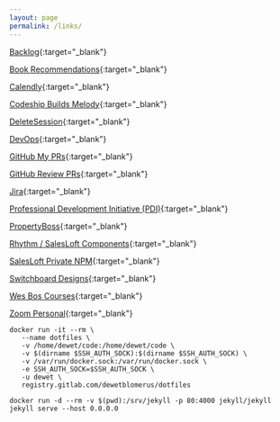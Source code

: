 ```yaml
---
layout: page
permalink: /links/
---
```


[Backlog](https://salesloft.atlassian.net/secure/RapidBoard.jspa?rapidView=3&projectKey=SL&view=planning.nodetail&quickFilter=83){:target="\_blank"}

[Book Recommendations](https://trello.com/b/7ewcVqv3/cultue-of-learning){:target="\_blank"}

[Calendly](https://calendly.com/dewet/30min){:target="\_blank"}

[Codeship Builds Melody](https://app.codeship.com/projects/19477){:target="\_blank"}

[DeleteSession](chrome://settings/content/cookies){:target="\_blank"}

[DevOps](http://devops.salesloft.com/){:target="\_blank"}

[GitHub My PRs](https://github.com/pulls?utf8=%E2%9C%93&q=is%3Aopen+is%3Apr+author%3Adewetblomerus){:target="\_blank"}

[GitHub Review PRs](https://github.com/pulls?utf8=%E2%9C%93&q=is%3Aopen+is%3Apr+is%3Aprivate+label%3A%22ready+for+review%22+review%3Arequired){:target="\_blank"}

[Jira](https://salesloft.atlassian.net/secure/RapidBoard.jspa?rapidView=70&quickFilter=275){:target="\_blank"}

[Professional Development Initiative (PDI)](https://docs.google.com/a/salesloft.com/forms/d/e/1FAIpQLSdgZzTPwA2CejT0XLt1WVjtd0InwZ7WG705UjtEb2CER-U56Q/viewform){:target="\_blank"}

[PropertyBoss](https://propertyboss.net/OwnerPortalv17?customer=fin001_123682){:target="\_blank"}

[Rhythm / SalesLoft Components](https://github.com/SalesLoft/rhythm/tree/master/packages){:target="\_blank"}

[SalesLoft Private NPM](https://npms.salesloft.com/#/){:target="\_blank"}

[Switchboard Designs](https://salesloft.invisionapp.com/share/B2KFBQZHNJV#/screens/301798922){:target="\_blank"}

[Wes Bos Courses](https://courses.wesbos.com/account){:target="\_blank"}

[Zoom Personal](https://salesloft.zoom.us/my/dewetb){:target="\_blank"}

```
docker run -it --rm \
   --name dotfiles \
   -v /home/dewet/code:/home/dewet/code \
   -v $(dirname $SSH_AUTH_SOCK):$(dirname $SSH_AUTH_SOCK) \
   -v /var/run/docker.sock:/var/run/docker.sock \
   -e SSH_AUTH_SOCK=$SSH_AUTH_SOCK \
   -u dewet \
   registry.gitlab.com/dewetblomerus/dotfiles
```

`docker run -d --rm -v $(pwd):/srv/jekyll -p 80:4000 jekyll/jekyll jekyll serve --host 0.0.0.0`
